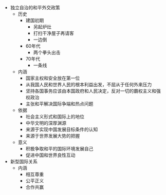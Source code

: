 - 独立自治的和平外交政策
	- 历史
		- 建国初期
			- 另起炉灶
			- 打扫干净屋子再请客
			- 一边倒
		- 60年代
			- 两个拳头出击
		- 70年代
			- 一条线
	- 内涵
		- 国家主权和安全放在第一位
		- 从我国人民和世界人民的根本利益出发，不屈从于任何外来压力
		- 坚持各国事务应该由本国政府和人民决定，反对一切的霸权主义和强权政治
		- 主张和平解决国际争端和热点问题
	- 依据
		- 社会主义形式和国际上的地位
		- 中华文明的深厚渊源
		- 来源于实现中国发展目标条件的认知
		- 来源于世界发展大势的把握
	- 意义
		- 积极争取和平的国际环境发展自己
		- 促进中国和世界良性互动
- 新型国际关系
	- 内涵
		- 相互尊重
		- 公平正义
		- 合作共赢